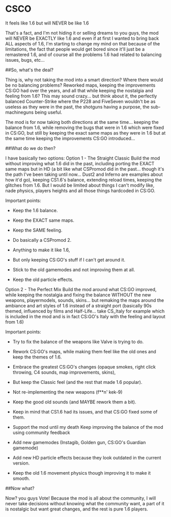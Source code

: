 # CSCO
It feels like 1.6 but will NEVER be like 1.6

That's a fact, and I'm not hiding it or selling dreams to you guys, the mod will NEVER be EXACTLY like 1.6 and even if at first I wanted to bring back ALL aspects of 1.6, I'm starting to change my mind on that because of the limitations, the fact that people would get bored since it'll just be a remastered 1.6, and of course all the problems 1.6 had related to balancing issues, bugs, etc...

##So, what's the deal?

Thing is, why not taking the mod into a smart direction? Where there would be no balancing problems? Reworked maps, keeping the improvements CS:GO had over the years, and all that while keeping the nostalgia and feeling from 1.6? This may sound crazy... but think about it, the perfectly balanced Counter-Strike where the P228 and FiveSeven wouldn't be as useless as they were in the past, the shotguns having a purpose, the sub-machineguns being useful.

The mod is for now taking both directions at the same time... keeping the balance from 1.6, while removing the bugs that were in 1.6 which were fixed in CS:GO, but still by keeping the exact same maps as they were in 1.6 but at the same time keeping the improvements CS:GO introduced...


##What do we do then?

I have basically two options:
Option 1 - The Straight Classic
Build the mod without improving what 1.6 did in the past, including porting the EXACT same maps but in HD (a bit like what CSPromod did in the past... though it's the path I've been taking until now... Dust2 and Inferno are examples about how it'd go), keeping CS1.6's balance, extending reload times, keeping the glitches from 1.6. But I would be limited about things I can't modify like, nade physics, players heights and all those things hardcoded in CS:GO.

Important points:

- Keep the 1.6 balance.

- Keep the EXACT same maps.

- Keep the SAME feeling.

- Do basically a CSPromod 2.

- Anything to make it like 1.6,

- But only keeping CS:GO's stuff if I can't get around it.

- Stick to the old gamemodes and not improving them at all.

- Keep the old particle effects.

Option 2 - The Perfect Mix
Build the mod around what CS:GO improved, while keeping the nostalgia and fixing the balance WITHOUT the new weapons, playermodels, sounds, skins... but remaking the maps around the ambiance and art styles of 1.6 instead of a straight port (basically 90s themed, influenced by films and Half-Life... take CS_Italy for example which is included in the mod and is in fact CS:GO's Italy with the feeling and layout from 1.6)

Important points:

- Try to fix the balance of the weapons like Valve is trying to do.

- Rework CS:GO's maps, while making them feel like the old ones and keep the themes of 1.6.

- Embrace the greatest CS:GO's changes (opaque smokes, right click throwing, C4 sounds, map improvements, skins),

- But keep the Classic feel (and the rest that made 1.6 popular).

- Not re-implementing the new weapons (f**n' kek-9)

- Keep the good old sounds (and MAYBE rework them a bit).

- Keep in mind that CS1.6 had its issues, and that CS:GO fixed some of them.

- Support the mod until my death Keep improving the balance of the mod using community feedback

- Add new gamemodes (Instagib, Golden gun, CS:GO's Guardian gamemode)

- Add new HD particle effects because they look outdated in the current version.

- Keep the old 1.6 movement physics though improving it to make it smooth.

##Now what?

Now? you guys Vote!
Because the mod is all about the community, I will never take decisions without knowing what the community want, a part of it is nostalgic but want great changes, and the rest is pure 1.6 players.
